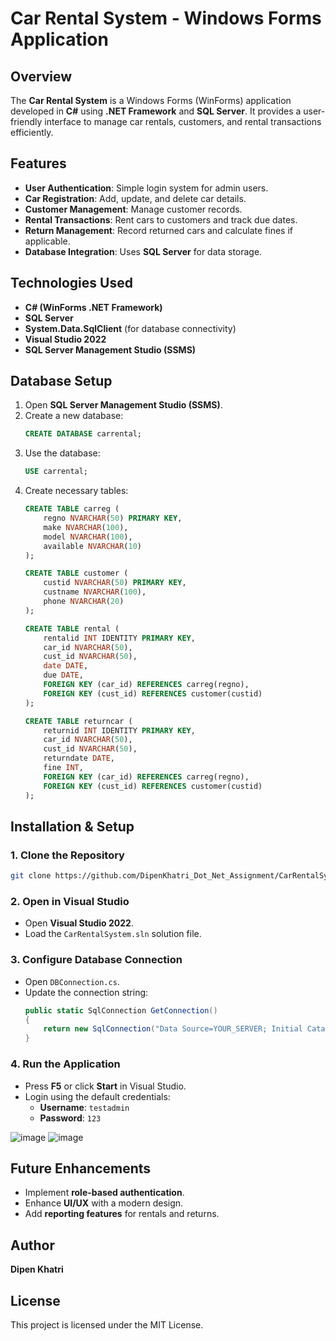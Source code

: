 # Car Rental System - Windows Forms Application

## Overview
The **Car Rental System** is a Windows Forms (WinForms) application developed in **C#** using **.NET Framework** and **SQL Server**. It provides a user-friendly interface to manage car rentals, customers, and rental transactions efficiently.

## Features
- **User Authentication**: Simple login system for admin users.
- **Car Registration**: Add, update, and delete car details.
- **Customer Management**: Manage customer records.
- **Rental Transactions**: Rent cars to customers and track due dates.
- **Return Management**: Record returned cars and calculate fines if applicable.
- **Database Integration**: Uses **SQL Server** for data storage.

## Technologies Used
- **C# (WinForms .NET Framework)**
- **SQL Server**
- **System.Data.SqlClient** (for database connectivity)
- **Visual Studio 2022**
- **SQL Server Management Studio (SSMS)**

## Database Setup
1. Open **SQL Server Management Studio (SSMS)**.
2. Create a new database:
   ```sql
   CREATE DATABASE carrental;
   ```
3. Use the database:
   ```sql
   USE carrental;
   ```
4. Create necessary tables:
   ```sql
   CREATE TABLE carreg (
       regno NVARCHAR(50) PRIMARY KEY,
       make NVARCHAR(100),
       model NVARCHAR(100),
       available NVARCHAR(10)
   );

   CREATE TABLE customer (
       custid NVARCHAR(50) PRIMARY KEY,
       custname NVARCHAR(100),
       phone NVARCHAR(20)
   );

   CREATE TABLE rental (
       rentalid INT IDENTITY PRIMARY KEY,
       car_id NVARCHAR(50),
       cust_id NVARCHAR(50),
       date DATE,
       due DATE,
       FOREIGN KEY (car_id) REFERENCES carreg(regno),
       FOREIGN KEY (cust_id) REFERENCES customer(custid)
   );

   CREATE TABLE returncar (
       returnid INT IDENTITY PRIMARY KEY,
       car_id NVARCHAR(50),
       cust_id NVARCHAR(50),
       returndate DATE,
       fine INT,
       FOREIGN KEY (car_id) REFERENCES carreg(regno),
       FOREIGN KEY (cust_id) REFERENCES customer(custid)
   );
   ```

## Installation & Setup
### 1. Clone the Repository
```sh
git clone https://github.com/DipenKhatri_Dot_Net_Assignment/CarRentalSystem.git
```
### 2. Open in Visual Studio
- Open **Visual Studio 2022**.
- Load the `CarRentalSystem.sln` solution file.

### 3. Configure Database Connection
- Open `DBConnection.cs`.
- Update the connection string:
  ```csharp
  public static SqlConnection GetConnection()
  {
      return new SqlConnection("Data Source=YOUR_SERVER; Initial Catalog=carrental; User ID=YOUR_USER; Password=YOUR_PASSWORD;");
  }
  ```

### 4. Run the Application
- Press **F5** or click **Start** in Visual Studio.
- Login using the default credentials:
  - **Username**: `testadmin`
  - **Password**: `123`

![image](https://github.com/user-attachments/assets/fef3d3d6-af11-48ac-a10b-380b91712d1f)
![image](https://github.com/user-attachments/assets/98084245-2845-46cd-8a5f-95d8401b9133)


## Future Enhancements
- Implement **role-based authentication**.
- Enhance **UI/UX** with a modern design.
- Add **reporting features** for rentals and returns.

## Author
**Dipen Khatri**

## License
This project is licensed under the MIT License.
